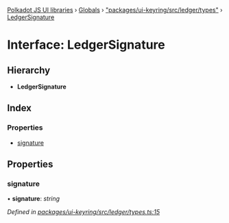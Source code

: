 [Polkadot JS UI libraries](../README.md) › [Globals](../globals.md) › ["packages/ui-keyring/src/ledger/types"](../modules/_packages_ui_keyring_src_ledger_types_.md) › [LedgerSignature](_packages_ui_keyring_src_ledger_types_.ledgersignature.md)

# Interface: LedgerSignature

## Hierarchy

* **LedgerSignature**

## Index

### Properties

* [signature](_packages_ui_keyring_src_ledger_types_.ledgersignature.md#signature)

## Properties

###  signature

• **signature**: *string*

*Defined in [packages/ui-keyring/src/ledger/types.ts:15](https://github.com/polkadot-js/ui/blob/e24cf096/packages/ui-keyring/src/ledger/types.ts#L15)*

